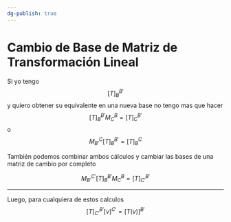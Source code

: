 ```yaml
---
dg-publish: true
---
```

# Cambio de Base de Matriz de Transformación Lineal

Si yo tengo 
$$[T]_B^{B'}$$ y quiero obtener su equivalente en una nueva base no tengo mas que hacer
$$[T]_B^{B'} M_C^B = [T]_C^{B'}$$
o
$$M_{B'}^C[T]_B^{B'}  = [T]_{B}^{C}$$

También podemos combinar ambos cálculos y cambiar las bases de una matriz de cambio por completo

$$M_{B'}^{C'}[T]_B^{B'} M_C^B = [T]_{C'}^{B'}$$


---

Luego, para cualquiera de estos calculos 
$$[T]_{C'}^{B'} [v]^{C'} = [T(v)]^{B'}$$